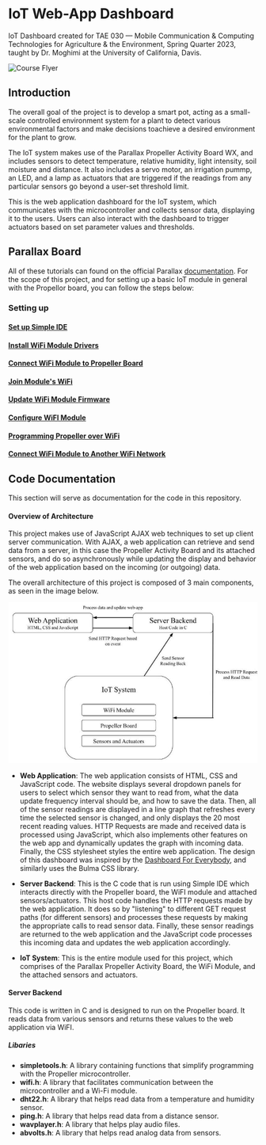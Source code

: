 # IoT Web-App Dashboard

IoT Dashboard created for TAE 030 — Mobile Communication & Computing Technologies for Agriculture & the Environment, Spring Quarter 2023, taught by Dr. Moghimi at the University of California, Davis.

![Course Flyer](https://github.com/Arnav33R/IoT-Dashboard/blob/main/Flyer.jpeg?raw=true)


## Introduction

The overall goal of the project is to develop a smart pot, acting as a small-scale controlled environment system for a plant to detect various environmental factors and make decisions toachieve a desired environment for the plant to grow.

The IoT system makes use of the Parallax Propeller Activity Board WX, and includes sensors to detect temperature, relative humidity, light intensity, soil moisture and distance. It also includes a servo motor, an irrigation pummp, an LED, and a lamp as actuators that are triggered if the readings from any particular sensors go beyond a user-set threshold limit. 

This is the web application dashboard for the IoT system, which communicates with the microcontroller and collects sensor data, displaying it to the users. Users can also interact with the dashboard to trigger actuators based on set parameter values and thresholds. 

## Parallax Board

All of these tutorials can found on the official Parallax [documentation](https://learn.parallax.com/tutorials/language/propeller-c). For the scope of this project, and for setting up a basic IoT module in general with the Propellor board, you can follow the steps below:

### Setting up

#### [Set up Simple IDE](https://learn.parallax.com/tutorials/language/propeller-c/propeller-c-set-simpleide)

#### [Install WiFi Module Drivers](https://learn.parallax.com/tutorials/language/propeller-c/parallax-wx-wi-fi-module-prop-c/wi-fi-module-firmware)

#### [Connect WiFi Module to Propeller Board](https://learn.parallax.com/tutorials/language/propeller-c/parallax-wx-wi-fi-module-prop-c/connect-wx-wi-fi-module-your)

#### [Join Module's WiFi](https://learn.parallax.com/tutorials/language/propeller-c/parallax-wx-wi-fi-module-prop-c/join-module%E2%80%99s-wi-fi)

#### [Update WiFi Module Firmware](https://learn.parallax.com/tutorials/language/propeller-c/parallax-wx-wi-fi-module-prop-c/join-module%E2%80%99s-wi-fi)

#### [Configure WiFI Module](https://learn.parallax.com/tutorials/language/propeller-c/parallax-wx-wi-fi-module-prop-c/configure-module-communication)

#### [Programming Propeller over WiFi](https://learn.parallax.com/tutorials/language/propeller-c/parallax-wx-wi-fi-module-prop-c/program-propeller-over-wi-fi)

#### [Connect WiFi Module to Another WiFi Network](https://learn.parallax.com/tutorials/language/propeller-c/parallax-wx-wi-fi-module-prop-c/join-another-wi-fi-network)

## Code Documentation

This section will serve as documentation for the code in this repository. 

#### Overview of Architecture

This project makes use of JavaScript AJAX web techniques to set up client server communication. With AJAX, a web application can retrieve and send data from a server, in this case the Propeller Activity Board and its attached sensors, and do so asynchronously while updating the display and behavior of the web application based on the incoming (or outgoing) data. 

The overall architecture of this project is composed of 3 main components, as seen in the image below. 

![Architecture Representation](https://github.com/Arnav33R/IoT-Dashboard/blob/main/IoT%20Architecture.jpeg?raw=true)

- **Web Application**: The web application consists of HTML, CSS and JavaScript code. The website displays several dropdown panels for users to select which sensor they want to read from, what the data update frequency interval should be, and how to save the data. Then, all of the sensor readings are displayed in a line graph that refreshes every time the selected sensor is changed, and only displays the 20 most recent reading values. HTTP Requests are made and received data is processed using JavaScript, which also implements other features on the web app and dynamically updates the graph with incoming data. Finally, the CSS stylesheet styles the entire web application. The design of this dashboard was inspired by the [Dashboard For Everybody](https://github.com/jasonwebb/dashboard-for-everybody), and similarly uses the Bulma CSS library. 

- **Server Backend**: This is the C code that is run using Simple IDE which interacts directly with the Propeller board, the WiFI module and attached sensors/actuators. This host code handles the HTTP requests made by the web application. It does so by "listening" to different GET request paths (for different sensors) and processes these requests by making the appropriate calls to read sensor data. Finally, these sensor readings are returned to the web application and the JavaScript code processes this incoming data and updates the web application accordingly. 

- **IoT System**: This is the entire module used for this project, which comprises of the Parallax Propeller Activity Board, the WiFi Module, and the attached sensors and actuators.

#### Server Backend

This code is written in C and is designed to run on the Propeller board. It reads data from various sensors and returns these values to the web application via WiFI.

##### Libaries

- **simpletools.h**: A library containing functions that simplify programming with the Propeller microcontroller.
- **wifi.h**: A library that facilitates communication between the microcontroller and a Wi-Fi module.
- **dht22.h**: A library that helps read data from a temperature and humidity sensor.
- **ping.h**: A library that helps read data from a distance sensor.
- **wavplayer.h**: A library that helps play audio files.
- **abvolts.h**: A library that helps read analog data from sensors.

